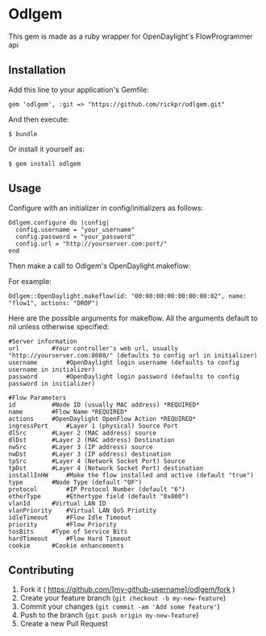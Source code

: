 # Odlgem

This gem is made as a ruby wrapper for OpenDaylight's FlowProgrammer api

## Installation

Add this line to your application's Gemfile:

    gem 'odlgem', :git => "https://github.com/rickpr/odlgem.git"

And then execute:

    $ bundle

Or install it yourself as:

    $ gem install odlgem

## Usage

Configure with an initializer in config/initializers as follows:

    Odlgem.configure do |config|
      config.username = "your_username"
      config.password = "your_password"
      config.url = "http://yourserver.com:port/"
    end

Then make a call to Odlgem's OpenDaylight.makeflow:

For example:

    Odlgem::OpenDaylight.makeflow(id: "00:00:00:00:00:00:00:02", name: "flow1", actions: "DROP")

Here are the possible arguments for makeflow. All the arguments default to nil unless otherwise specified:

    #Server information
    url			#Your controller's web url, usually "http://yourserver.com:8080/" (defaults to config url in initializer)
    username		#OpenDaylight login username (defaults to config username in initializer)
    password		#OpenDaylight login password (defaults to config password in initializer)

    #Flow Parameters
    id			#Node ID (usually MAC address) *REQUIRED*
    name		#Flow Name *REQUIRED*
    actions		#OpenDaylight OpenFlow Action *REQUIRED*
    ingressPort		#Layer 1 (physical) Source Port
    dlSrc		#Layer 2 (MAC address) source
    dlDst		#Layer 2 (MAC address) Destination
    nwSrc		#Layer 3 (IP address) source
    nwDst		#Layer 3 (IP address) destination
    tpSrc		#Layer 4 (Network Socket Port) Source
    tpDst		#Layer 4 (Network Socket Port) destination
    installInHW		#Make the flow installed and active (default "true")
    type		#Node Type (default "OF")
    protocol		#IP Protocol Number (default "6")
    etherType		#Ethertype field (default "0x800")
    vlanId		#Virtual LAN ID
    vlanPriority	#Virtual LAN QoS Priotity
    idleTimeout		#Flow Idle Timeout
    priority		#Flow Priority
    tosBits		#Type of Service Bits
    hardTimeout		#Flow Hard Timeout
    cookie		#Cookie enhancements



## Contributing

1. Fork it ( https://github.com/[my-github-username]/odlgem/fork )
2. Create your feature branch (`git checkout -b my-new-feature`)
3. Commit your changes (`git commit -am 'Add some feature'`)
4. Push to the branch (`git push origin my-new-feature`)
5. Create a new Pull Request
